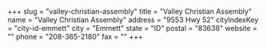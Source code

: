 +++
slug = "valley-christian-assembly"
title = "Valley Christian Assembly"
name = "Valley Christian Assembly"
address = "9553 Hwy 52"
cityIndexKey = "city-id-emmett"
city = "Emmett"
state = "ID"
postal = "83638"
website = ""
phone = "208-365-2180"
fax = ""
+++
